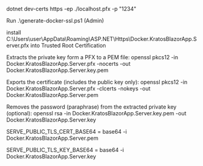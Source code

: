 
dotnet dev-certs https -ep ./localhost.pfx -p "1234"

Run .\generate-docker-ssl.ps1 (Admin)

install C:\Users\user\AppData\Roaming\ASP.NET\Https\Docker.KratosBlazorApp.Server.pfx into Trusted Root Certification

Extracts the private key form a PFX to a PEM file:
openssl pkcs12 -in Docker.KratosBlazorApp.Server.pfx -nocerts -out Docker.KratosBlazorApp.Server.key.pem

Exports the certificate (includes the public key only):
openssl pkcs12 -in Docker.KratosBlazorApp.Server.pfx -clcerts -nokeys -out Docker.KratosBlazorApp.Server.pem

Removes the password (paraphrase) from the extracted private key (optional):
openssl rsa -in Docker.KratosBlazorApp.Server.key.pem -out Docker.KratosBlazorApp.Server.key

SERVE_PUBLIC_TLS_CERT_BASE64 = 
base64 -i Docker.KratosBlazorApp.Server.pem

SERVE_PUBLIC_TLS_KEY_BASE64 = 
base64 -i Docker.KratosBlazorApp.Server.key